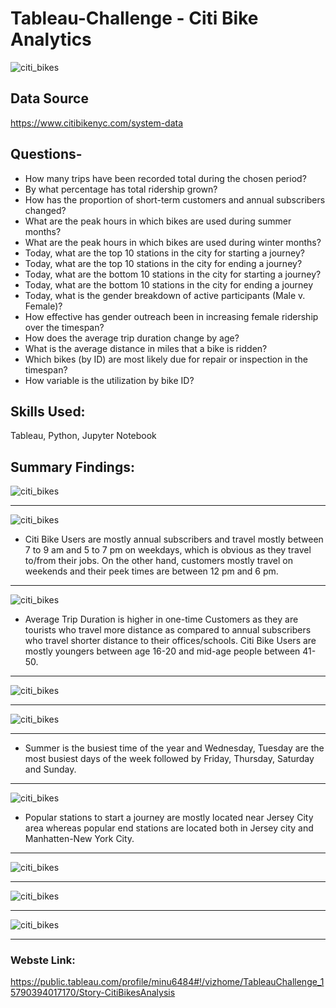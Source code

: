 # Tableau-Challenge - Citi Bike Analytics


![citi_bikes](Images/citi-bike-station-bikes.jpg)


## Data Source
https://www.citibikenyc.com/system-data


## Questions-
- How many trips have been recorded total during the chosen period?
- By what percentage has total ridership grown?
- How has the proportion of short-term customers and annual subscribers changed?
- What are the peak hours in which bikes are used during summer months?
- What are the peak hours in which bikes are used during winter months?
- Today, what are the top 10 stations in the city for starting a journey? 
- Today, what are the top 10 stations in the city for ending a journey? 
- Today, what are the bottom 10 stations in the city for starting a journey? 
- Today, what are the bottom 10 stations in the city for ending a journey 
- Today, what is the gender breakdown of active participants (Male v. Female)?
- How effective has gender outreach been in increasing female ridership over the timespan?
- How does the average trip duration change by age?
- What is the average distance in miles that a bike is ridden?
- Which bikes (by ID) are most likely due for repair or inspection in the timespan?
- How variable is the utilization by bike ID?

## Skills Used:
Tableau, Python, Jupyter Notebook


## Summary Findings:

![citi_bikes](Images/monthly.PNG)

-----

![citi_bikes](Images/user_types.PNG)

- Citi Bike Users are mostly annual subscribers and travel mostly between 7 to 9 am and 5 to 7 pm on weekdays, which is obvious as they travel to/from their jobs. On the other hand, customers mostly travel on weekends and their peek times are between 12 pm and 6 pm.

-----

![citi_bikes](Images/avg_trip_duration.PNG)

- Average Trip Duration is higher in one-time Customers as they are tourists who travel more distance as compared to annual subscribers who travel shorter distance to their offices/schools. Citi Bike Users are mostly youngers between age 16-20 and mid-age people between 41-50.

-----

![citi_bikes](Images/gender_distribution.PNG)

-----

![citi_bikes](Images/peek_hours_days.PNG)

-----

- Summer is the busiest time of the year and Wednesday, Tuesday are the most busiest days of the week followed by Friday, Thursday, Saturday and Sunday.

-----

![citi_bikes](Images/popular_stations.PNG)

- Popular stations to start a journey are mostly located near Jersey City area whereas popular end stations are located both in Jersey city and Manhatten-New York City.

-----

![citi_bikes](Images/stations.PNG)

-----

![citi_bikes](Images/stations_time.PNG)

-----

![citi_bikes](Images/mileage.PNG)

-----


### Webste Link:
https://public.tableau.com/profile/minu6484#!/vizhome/TableauChallenge_15790394017170/Story-CitiBikesAnalysis
